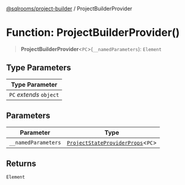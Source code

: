 [@sqlrooms/project-builder](../globals.md) / ProjectBuilderProvider

# Function: ProjectBuilderProvider()

> **ProjectBuilderProvider**\<`PC`\>(`__namedParameters`): `Element`

## Type Parameters

| Type Parameter |
| ------ |
| `PC` *extends* `object` |

## Parameters

| Parameter | Type |
| ------ | ------ |
| `__namedParameters` | [`ProjectStateProviderProps`](../type-aliases/ProjectStateProviderProps.md)\<`PC`\> |

## Returns

`Element`
